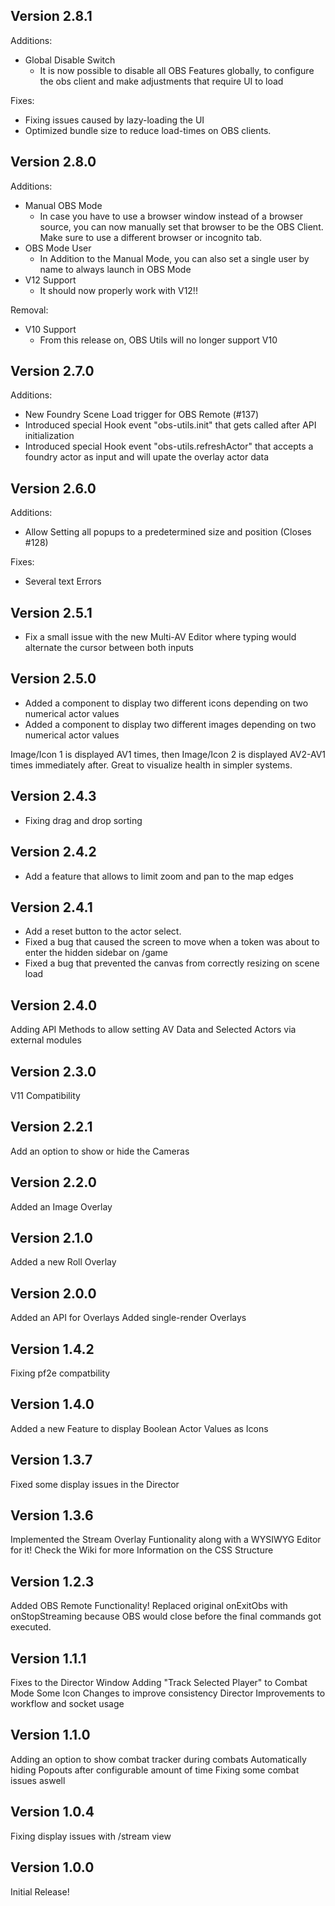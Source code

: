 ## Version 2.8.1

Additions:
- Global Disable Switch
  - It is now possible to disable all OBS Features globally, to configure the obs client and make adjustments that require UI to load

Fixes:
- Fixing issues caused by lazy-loading the UI
- Optimized bundle size to reduce load-times on OBS clients. 

## Version 2.8.0

Additions:
- Manual OBS Mode 
  - In case you have to use a browser window instead of a browser source, you can now manually set that browser to be the OBS Client. Make sure to use a different browser or incognito tab. 
- OBS Mode User
  - In Addition to the Manual Mode, you can also set a single user by name to always launch in OBS Mode
- V12 Support
  - It should now properly work with V12!!

Removal:
- V10 Support
  - From this release on, OBS Utils will no longer support V10

## Version 2.7.0

Additions:

- New Foundry Scene Load trigger for OBS Remote (#137)
- Introduced special Hook event "obs-utils.init" that gets called after API initialization
- Introduced special Hook event "obs-utils.refreshActor" that accepts a foundry actor as input and will upate the
  overlay actor data

## Version 2.6.0

Additions:

- Allow Setting all popups to a predetermined size and position (Closes #128)

Fixes:

- Several text Errors

## Version 2.5.1

- Fix a small issue with the new Multi-AV Editor where typing would alternate the cursor between both inputs

## Version 2.5.0

- Added a component to display two different icons depending on two numerical actor values
- Added a component to display two different images depending on two numerical actor values

Image/Icon 1 is displayed AV1 times, then Image/Icon 2 is displayed AV2-AV1 times immediately after.
Great to visualize health in simpler systems.

## Version 2.4.3

- Fixing drag and drop sorting

## Version 2.4.2

- Add a feature that allows to limit zoom and pan to the map edges

## Version 2.4.1

- Add a reset button to the actor select.
- Fixed a bug that caused the screen to move when a token was about to enter the hidden sidebar on /game
- Fixed a bug that prevented the canvas from correctly resizing on scene load

## Version 2.4.0

Adding API Methods to allow setting AV Data and Selected Actors via external modules

## Version 2.3.0

V11 Compatibility

## Version 2.2.1

Add an option to show or hide the Cameras

## Version 2.2.0

Added an Image Overlay

## Version 2.1.0

Added a new Roll Overlay

## Version 2.0.0

Added an API for Overlays
Added single-render Overlays

## Version 1.4.2

Fixing pf2e compatbility

## Version 1.4.0

Added a new Feature to display Boolean Actor Values as Icons

## Version 1.3.7

Fixed some display issues in the Director

## Version 1.3.6

Implemented the Stream Overlay Funtionality along with a WYSIWYG Editor for it!
Check the Wiki for more Information on the CSS Structure

## Version 1.2.3

Added OBS Remote Functionality!
Replaced original onExitObs with onStopStreaming because OBS would close before the final commands got executed.

## Version 1.1.1

Fixes to the Director Window
Adding "Track Selected Player" to Combat Mode
Some Icon Changes to improve consistency
Director Improvements to workflow and socket usage

## Version 1.1.0

Adding an option to show combat tracker during combats
Automatically hiding Popouts after configurable amount of time
Fixing some combat issues aswell

## Version 1.0.4

Fixing display issues with /stream view

## Version 1.0.0

Initial Release!